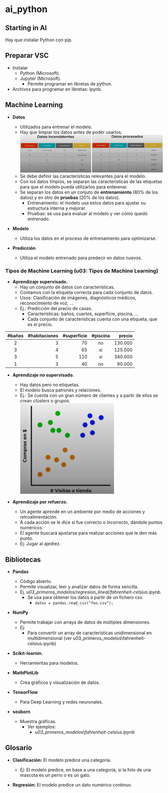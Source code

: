 # ai_python

## Starting in AI

Hay que instalar Python con pip.

## Preparar VSC

- Instalar
  - Python (Microsoft).
  - Jupyter (Microsoft).
    - Permite programar en libretas de python.
- Archivos para programar en libretas: ipynb.

## Machine Learning

- **Datos**
  - Utilizados para entrenar el modelo.
  - Hay que limpiar los datos antes de poder usarlos.
  ![Datos](/images/datos.png "Los datos deben ser consistentes")
  - Se debe definir las características relevantes para el modelo.
  - Con los datos limpios, se separan las características de las etiquetas para que el modelo pueda utilizarlos para enterenar.
  - Se separan los datos en un conjuto de **entrenamiento** (80% de los datos) y en otro de **pruebas** (20% de los datos).
    - Entrenamiento: el modelo usa estos datos para ajustar su estructura interna y mejorar.
    - Pruebas: se usa para evaluar al modelo y ver cómo quedó entrenado.
  
- **Modelo**
  - Utiliza los datos en el proceso de entrenamiento para optimizarse.
  
- **Predicción**
  - Utiliza el modelo entrenado para predecir en datos nuevos.

### Tipos de Machine Learning (u03: Tipos de Machine Learning)

- **Aprendizaje supervisado.**
  - Hay un conjunto de datos con características.
  - Contamos con la etiqueta correcta para cada conjunto de datos.
  - Usos: Clasificación de imágenes, diagnósticos médicos, reconocimiento de voz, ...
  - Ej.: Predicción del precio de casas.
    - Características: baños, cuartos, superficie, piscina, ...
    - Cada conjunto de características cuenta con una etiqueta, que es el precio.

| #baños | #habitaciones | #superficie | #piscina |  precio  |
|:------:|--------------:|------------:|:--------:|---------:|
|   2    |      3        |      70     |    no    |  130.000 |
|   3    |      4        |      65     |    si    |  125.000 |
|   3    |      5        |     110     |    si    |  340.000 |
|   1    |      3        |      40     |    no    |   90.000 |

- **Aprendizaje no supervisado.**
  - Hay datos pero no etiquetas.
  - El modelo busca patrones y relaciones.
  - Ej.: Se cuenta con un gran número de clientes y a partir de ellos se crean *clústers* o grupos.
  ![Grupos a partir de datos](/images/grupos.png "Grupos a partir de datos")
  
- **Aprendizaje por refuerzo.**
  - Un agente aprende en un ambiente por medio de acciones y retroalimentación.
  - A cada acción se le dice si fue correcto o incorrecto, dándole puntos numéricos.
  - El agente buscará ajustarse para realizar acciones que le den más punto.
  - Ej: Jugar al ajedrez.

## Bibliotecas

- **Pandas**
  - Código abierto.
  - Permite visualizar, leer y analizar datos de forma sencilla.
  - Ej. *u03_primeros_modelos/regresion_lineal/fahrenheit-celsius.ipynb*.
    - Se usa para obtener los datos a partir de un fichero csv.
      - `datos = pandas.read_csv("foo.csv");`
  
- **NumPy**
  - Permite trabajar con arrays de datos de múltiples dimensiones.
  - Ej:
    - Para convertir un array de características unidimensional en multidimensional (ver u03_primeros_modelos\fahrenheit-celsius.ipynb)

- **Scikit-learnin.**
  - Herramientas para modelos.

- **MathPlotLib**
  - Crea gráficos y visualización de datos.
  
- **TensorFlow**
  - Para Deep Learning y redes neuronales.

- **seaborn**
  - Muestra gráficas.
    - Ver ejemplos:
      - *u03_primeros_modelos\fahrenheit-celsius.ipynb*
  
## Glosario

- **Clasificación:** El modelo predice una categoría.
  - *Ej*:  El modelo predice, en base a una categoría, si la foto de una mascota es un perro o es un gato.
  
- **Regresión:** El modelo predice un dato numérico continuo.
  